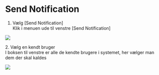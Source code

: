 # Send Notification

1. Vælg \[Send Notification]\
   Klik i menuen ude til venstre \[Send Notification]

![](../.gitbook/assets/send\_notification\_.png)

2\. Vælg en kendt bruger\
I boksen til venstre er alle de kendte brugere i systemet, her vælger man dem der skal kaldes

![](../.gitbook/assets/kendt\_bruger.png)
